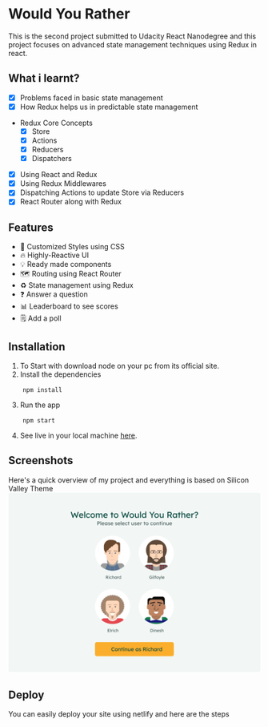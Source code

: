 # Would You Rather

This is the second project submitted to Udacity React Nanodegree and this project focuses on advanced state management techniques using Redux in react.

## What i learnt?

- [x] Problems faced in basic state management
- [x] How Redux helps us in predictable state management
- Redux Core Concepts
  - [x] Store
  - [x] Actions
  - [x] Reducers
  - [x] Dispatchers
- [x] Using React and Redux
- [x] Using Redux Middlewares
- [x] Dispatching Actions to update Store via Reducers
- [x] React Router along with Redux

## Features

- 🌟 Customized Styles using CSS
- 🔥 Highly-Reactive UI
- 💡 Ready made components
- 🗺️ Routing using React Router
- ♻️ State management using Redux
- ❓ Answer a question
- 📊 Leaderboard to see scores
- 🗒️ Add a poll

## Installation

1. To Start with download node on your pc from its official site.
2. Install the dependencies

```
    npm install
```

3. Run the app

```
    npm start
```

4. See live in your local machine [here](http://localhost:3000/).

## Screenshots

Here's a quick overview of my project
and everything is based on Silicon Valley Theme
![](./screenshots/Login.png)

## Deploy

You can easily deploy your site using netlify and here are the steps
